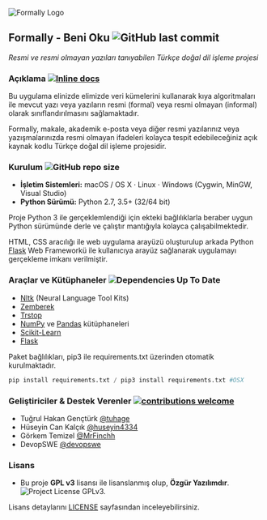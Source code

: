 ![Formally Logo](https://i.hizliresim.com/dLAVlZ.jpg)
## Formally - Beni Oku ![GitHub last commit](https://img.shields.io/github/last-commit/arcanteus/formally)
*Resmi ve resmi olmayan yazıları tanıyabilen Türkçe doğal dil işleme projesi*

### Açıklama [![Inline docs](http://inch-ci.org/github/arcanteus/formally.svg?branch=master)](http://inch-ci.org/github/arcanteus/formally)

Bu uygulama elinizde elimizde veri kümelerini kullanarak kıya algoritmaları ile mevcut yazı veya yazıların resmi (formal) veya resmi olmayan (informal) olarak sınıflandırılmasını sağlamaktadır. 

Formally, makale, akademik e-posta veya diğer resmi yazılarınız veya yazışmalarınızda resmi olmayan ifadeleri kolayca tespit edebileceğiniz açık kaynak kodlu Türkçe doğal dil işleme projesidir.

### Kurulum ![GitHub repo size](https://img.shields.io/github/repo-size/arcanteus/formally)
* **İşletim Sistemleri:** macOS / OS X · Linux · Windows (Cygwin, MinGW, Visual Studio)
* **Python Sürümü:** Python 2.7, 3.5+ (32/64 bit)

Proje Python 3 ile gerçeklemlendiği için ekteki bağlılıklarla beraber uygun Python sürümünde derle ve çalıştır mantığıyla kolayca çalışabilmektedir. 

  HTML, CSS aracılığı ile web uygulama arayüzü oluşturulup arkada Python [Flask](https://pythonspot.com/flask-web-app-with-python/) Web Frameworkü ile kullanıcıya arayüz sağlanarak uygulamayı gerçekleme imkanı verilmiştir.


### Araçlar ve Kütüphaneler ![Dependencies Up To Date](https://img.shields.io/badge/dependencies-up%20to%20date-green)
* [Nltk](https://github.com/nltk/nltk) (Neural Language Tool Kits) 
* [Zemberek](https://github.com/ahmetaa/zemberek-nlp)
* [Trstop](https://github.com/ahmetax/trstop)
* [NumPy](https://numpy.org/) ve [Pandas](https://pandas.pydata.org/) kütüphaneleri 
* [Scikit-Learn](https://scikit-learn.org/stable/)
* [Flask](https://pythonspot.com/flask-web-app-with-python/) 

Paket bağlılıkları, pip3 ile requirements.txt üzerinden otomatik kurulmaktadır.
```python
pip install requirements.txt / pip3 install requirements.txt #OSX
```

### Geliştiriciler & Destek Verenler [![contributions welcome](https://img.shields.io/badge/contributions-welcome-brightgreen.svg?style=flat)](https://github.com/arcanteus/formally/issues)

* Tuğrul Hakan Gençtürk [@tuhage](https://www.github.com/tuhage)
* Hüseyin Can Kalçık [@huseyin4334](https://www.github.com/huseyin4334)
* Görkem Temizel [@MrFinchh](https://www.github.com/MrFinchh)
* DevopSWE [@devopswe](https://www.github.com/devopswe)



### Lisans

* Bu proje **GPL v3** lisansı ile lisanslanmış olup, **Özgür Yazılımdır**. ![Project License GPLv3.](https://img.shields.io/badge/License-GPLv3-yellow) 

Lisans detaylarını [LICENSE](LICENSE) sayfasından inceleyebilirsiniz.
